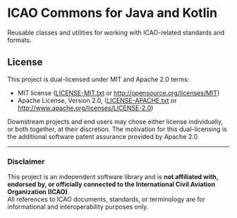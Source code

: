 # ICAO Commons for Java and Kotlin

Reusable classes and utilities for working with ICAO-related standards and formats.

## License

This project is dual-licensed under MIT and Apache 2.0 terms:

- MIT license ([LICENSE-MIT.txt](https://github.com/bsky4j/bsky4j/blob/main/LICENSE-MIT.txt) or http://opensource.org/licenses/MIT)
- Apache License, Version 2.0, ([LICENSE-APACHE.txt](https://github.com/bsky4j/bsky4j/blob/main/LICENSE-APACHE.txt) or http://www.apache.org/licenses/LICENSE-2.0)

Downstream projects and end users may chose either license individually, or both together, at their discretion. The motivation for this dual-licensing is the additional software patent assurance provided by Apache 2.0.

---

### Disclaimer

This project is an independent software library and is **not affiliated with, endorsed by, or officially connected to the International Civil Aviation Organization (ICAO)**.  
All references to ICAO documents, standards, or terminology are for informational and interoperability purposes only.
